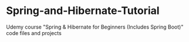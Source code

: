 # Spring-and-Hibernate-Tutorial
Udemy course "Spring &amp; Hibernate for Beginners (Includes Spring Boot)" code files and projects
